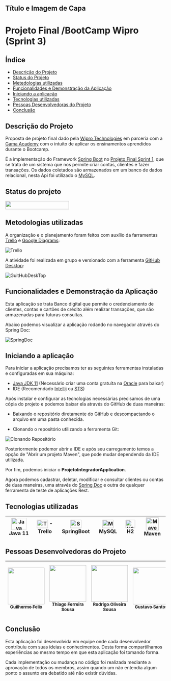 ## Título e Imagem de Capa
<p align="center">

# Projeto Final /BootCamp Wipro (Sprint 3)
</p>

## Índice 

* [Descrição do Projeto](#descrição-do-projeto)
* [Status do Projeto](#status-do-projeto)
* [Metedologias utilizadas](#metodologias-utilizadas)
* [Funcionalidades e Demonstração da Aplicação](#funcionalidades-e-demonstração-da-aplicação)
* [Iniciando a aplicação](#iniciando-a-aplicação)
* [Tecnologias utilizadas](#tecnologias-utilizadas)
* [Pessoas Desenvolvedoras do Projeto](#pessoas-desenvolvedoras-do-projeto)
* [Conclusão](#conclusão)

## Descrição do Projeto

Proposta de projeto final dado pela [Wipro Technologies](https://www.wipro.com/pt-BR/) em parceria com a [Gama Academy](https://www.gama.academy) com o intuíto de aplicar os ensinamentos aprendidos durante o Bootcamp.

É a implementação do Framework [Spring Boot](https://spring.io/projects/spring-framework) no [Projeto Final Sprint 1](https://github.com/Rodrigo-osousa/Projeto-Final), que se trata de um sistema que nos permite criar contas, clientes e fazer transações. Os dados coletados são armazenados em um banco de dados relacional, nesta Api foi utilizado o [MySQL](https://www.mysql.com).



## Status do projeto

<img height="26
" width="200" src="https://img.shields.io/badge/STATUS-FINALIZADO-GREEN"/>


## Metodologias utilizadas
A organização e o planejamento foram feitos com auxílio da farramentas  [Trello](https://trello.com/b/e9RDXLhP/projeto-final-conta-bancária) e [Google Diagrams](https://app.diagrams.net/#G1R-dqkWs_2qFdnDABxkvW1hjMlTgZ290f):

![Trello](https://user-images.githubusercontent.com/79177544/163655431-e9afa6e1-e1ac-4aab-96f1-54c7d8e9a43b.gif)


A atividade foi realizada em grupo e versionado com a ferramenta [GitHub Desktop](https://desktop.github.com):

![GuitHubDeskTop](https://user-images.githubusercontent.com/79177544/165846991-69694096-5d9e-400a-a922-9f562fffbc07.png)



## Funcionalidades e Demonstração da Aplicação

Esta aplicação se trata Banco digital que permite o credenciamento de clientes, contas e cartões de crédito além realizar transações, que são armazenadas para futuras consultas.

Abaixo podemos visualizar a aplicação rodando no navegador através do Spring Doc:

![SpringDoc](https://user-images.githubusercontent.com/79177544/165850214-aa7eecb3-c623-4a46-b84f-1c9e0ad25294.gif)

## Iniciando a aplicação

Para iniciar a aplicação precisamos ter as seguintes ferramentas instaladas e configuradas em sua máquina:

- [Java JDK 11](https://www.oracle.com/br/java/technologies/javase/jdk11-archive-downloads.html) (Necessário criar uma conta gratuíta na [Oracle](https://login.oracle.com/mysso/signon.jsp) para baixar)
- IDE (Recomendado [Intellij](https://www.jetbrains.com/pt-br/idea/) ou [STS](https://www.eclipse.org/downloads/))

Após instalar e configurar as tecnologias necessárias precisamos de uma cópia do projeto e podemos baixar ela através do GitHub de duas maneiras:

- Baixando o repositório diretamente do GitHub e descompactando o arquivo em uma pasta conhecida.

- Clonando o repositório utilizando a ferramenta Git:

![Clonando Repositório](https://user-images.githubusercontent.com/79177544/165851139-7babc859-7a13-4cff-8622-015d6cbaa00b.gif)


Posteriormente podemor abrir a IDE e após seu carregamento temos a opção de "Abrir um projeto Maven", que pode mudar dependendo da IDE utilizada.

Por fim, podemos iniciar o **ProjetoIntegradorApplication**.

Agora podemos cadastrar, deletar, modificar e consultar clientes ou contas de duas maneiras, uma através do [Spring Doc](https://springdoc.org) e outra de qualquer ferramenta de teste de aplicações Rest.


## Tecnologias utilizadas



|<img align="center" alt="Java" height="38" width="47" src="https://cdn.jsdelivr.net/gh/devicons/devicon/icons/java/java-original-wordmark.svg">  Java 11 | <img align="center" alt="Trello" height="26" width="35" src="https://cdn.jsdelivr.net/gh/devicons/devicon/icons/trello/trello-plain.svg"> - Trello |<img align="center" alt="Spring" height="26" width="35" src="https://cdn.jsdelivr.net/gh/devicons/devicon/icons/spring/spring-original.svg">  SpringBoot |<img align="center" alt="Mysql" height="26" width="35" src="https://cdn.jsdelivr.net/gh/devicons/devicon/icons/mysql/mysql-original.svg">  MySQL | <img align="center" alt="H2" height="26" width="30" src="http://www.h2database.com/html/images/h2-logo-2.png">  H2 | <img align="center" alt="Maven" height="40" width="40" src="https://w7.pngwing.com/pngs/130/892/png-transparent-apache-tomcat-apache-http-server-web-server-java-servlet-javaserver-pages-others-miscellaneous-text-logo-thumbnail.png">  Maven
| :---: | :---: | :---: | :---: | :---: | :---: |


 
## Pessoas Desenvolvedoras do Projeto
| [<img src="https://avatars.githubusercontent.com/u/57736435?v=4" width=115><br><sub>Guilherme Felix</sub>](https://www.linkedin.com/in/guilherme-felix-27765920a) | [<img src="https://avatars.githubusercontent.com/u/62018091?v=4" width=115><br><sub>Thiago Ferreira Sousa</sub>](https://github.com/ThiagoFerreiraSousa/) |  [<img src="https://avatars.githubusercontent.com/u/79177544?s=96&v=4" width=115><br><sub>Rodrigo Oliveira Sousa</sub>](https://www.linkedin.com/in/rodrigo-oliveira-sousa/) | [<img src="https://avatars.githubusercontent.com/u/13386106?v=4" width=115><br><sub>Gustavo Santos</sub>](https://github.com/gsantoss/) | [<img src="https://avatars.githubusercontent.com/u/77494279?v=4" width=115><br><sub>Marllon Zucolotto de Almeida</sub>](https://www.linkedin.com/in/marllonzuc/) |
| :---: | :---: | :---: | :---: | :---: |
 
 
## Conclusão
 
Esta aplicação foi desenvolvida em equipe onde cada desenvolvedor contribuiu com suas ideias e conhecimentos. Desta forma compartilhamos experiências ao mesmo tempo em que esta aplicação foi tomando forma. 
  
Cada implementação ou mudança no código foi realizada mediante a aprovação de todos os membros, assim quando um não entendia algum ponto o assunto era debatido até não existir dúvidas.
